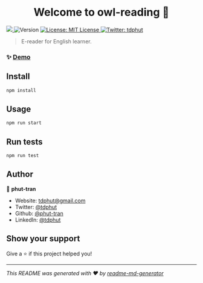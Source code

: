 <h1 align="center">Welcome to owl-reading 👋</h1>
<p>
  <a href="https://github.com/phut-tran/owl-reading/actions/workflows/development.yml" alt="test status">
  <img src="https://github.com/phut-tran/owl-reading/actions/workflows/test.yml/badge.svg" />
  </a>
  <img alt="Version" src="https://img.shields.io/badge/version-0.1.0-blue.svg?cacheSeconds=2592000" />
  <a href="https://choosealicense.com/licenses/mit/" target="_blank">
    <img alt="License: MIT License" src="https://img.shields.io/badge/License-MIT License-yellow.svg" />
  </a>
  <a href="https://twitter.com/tdphut" target="_blank">
    <img alt="Twitter: tdphut" src="https://img.shields.io/twitter/follow/tdphut.svg?style=social" />
  </a>
</p>

> E-reader for English learner.

### ✨ [Demo](https://phut-tran.github.io/owl-reading/)

## Install

```sh
npm install
```

## Usage

```sh
npm run start
```

## Run tests

```sh
npm run test
```

## Author

👤 **phut-tran**

- Website: tdphut@gmail.com
- Twitter: [@tdphut](https://twitter.com/tdphut)
- Github: [@phut-tran](https://github.com/phut-tran)
- LinkedIn: [@tdphut](https://linkedin.com/in/tdphut)

## Show your support

Give a ⭐️ if this project helped you!

---

_This README was generated with ❤️ by
[readme-md-generator](https://github.com/kefranabg/readme-md-generator)_

